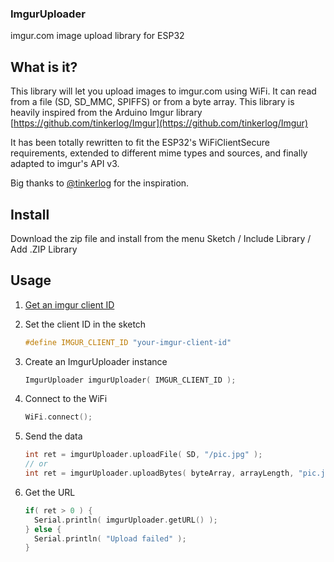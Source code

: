  

### ImgurUploader

imgur.com image upload library for ESP32


What is it?
-----------
This library will let you upload images to imgur.com using WiFi.
It can read from a file (SD, SD_MMC, SPIFFS) or from a byte array.
This library is heavily inspired from the Arduino Imgur library [https://github.com/tinkerlog/Imgur](https://github.com/tinkerlog/Imgur)

It has been totally rewritten to fit the ESP32's WiFiClientSecure requirements, extended to different mime types and sources, and finally adapted to imgur's API v3.

Big thanks to [@tinkerlog](https://github.com/tinkerlog/) for the inspiration.


Install
-------
Download the zip file and install from the menu Sketch / Include Library / Add .ZIP Library


Usage
-----

1) [Get an imgur client ID](https://medium.com/@microaeris/getting-started-with-the-imgur-api-4e96c352658a)

2) Set the client ID in the sketch

    ```C
    #define IMGUR_CLIENT_ID "your-imgur-client-id"
    ```


3) Create an ImgurUploader instance

    ```C
    ImgurUploader imgurUploader( IMGUR_CLIENT_ID );
    ```


4) Connect to the WiFi

    ```C
    WiFi.connect();
    ```


5) Send the data

    ```C
    int ret = imgurUploader.uploadFile( SD, "/pic.jpg" );
    // or
    int ret = imgurUploader.uploadBytes( byteArray, arrayLength, "pic.jpg", "image/jpeg" );
    ```


6) Get the URL

    ```C
    if( ret > 0 ) {
      Serial.println( imgurUploader.getURL() );
    } else {
      Serial.println( "Upload failed" );
    }
    ```

